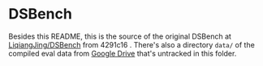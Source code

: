 # DSBench

Besides this README, this is the source of the original DSBench at [LiqiangJing/DSBench](https://github.com/LiqiangJing/DSBench) from 4291c16
. There's also a directory `data/` of the compiled eval data from [Google Drive](https://drive.google.com/file/d/12pIOJqOSsDBz0eNpq0bjwkLJ8h4HAECB/view?usp=sharing) that's untracked in this folder.
